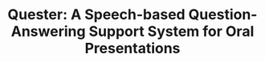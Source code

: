 ---
name: "Quester A Speech Based Question Answering Support System"
title: "Quester: A Speech-based Question-Answering Support System for Oral Presentations"
project: null
event: "Conference on Intelligent User Interfaces (IUI)"
authors:
- name: "Asadi, R."
- name: "Trinh, A."
- name: "Fell, H."
- name: "Bickmore, T."
year: 2018
resources:
- name: "IUI18"
  src: "IUI18.pdf"
external_url: null
draft: false
---